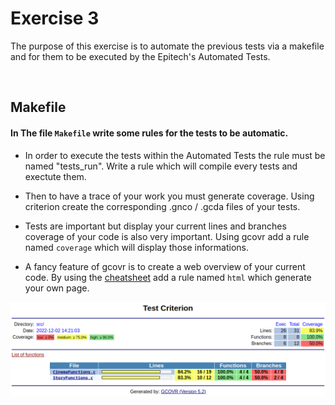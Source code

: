 # Exercise 3

The purpose of this exercise is to automate the previous tests via a makefile and for them to be executed by the Epitech's Automated Tests.

<br/>

## Makefile

#### In The file `Makefile` write some rules for the tests to be automatic.

- In order to execute the tests within the Automated Tests the rule must be named "tests_run". Write a rule which will compile every tests and exectute them.

- Then to have a trace of your work you must generate coverage. Using criterion create the corresponding .gnco / .gcda files of your tests.

- Tests are important but display your current lines and branches coverage of your code is also very important. Using gcovr add a rule named `coverage` which will display those informations.

- A fancy feature of gcovr is to create a web overview of your current code. By using the [cheatsheet](../Cheatsheet.md) add a rule named `html` which generate your own page.

![Html version](../Assets/HtmlTests.png)
